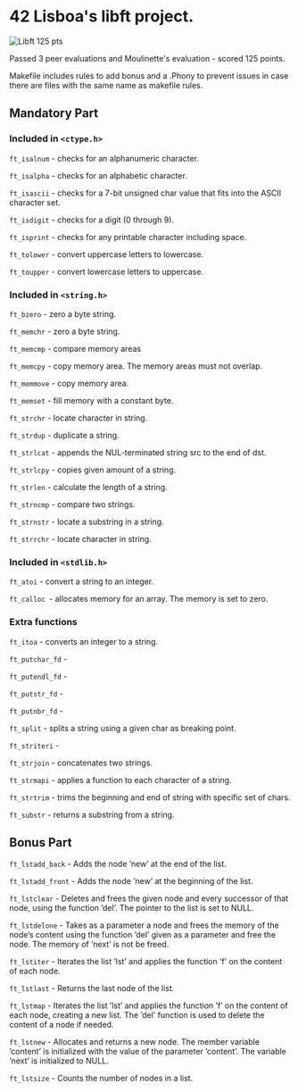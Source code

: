 # 42 Lisboa's libft project.

  <img src="https://raw.githubusercontent.com/mbraga-s/42-project-badges/main/covers/cover-libft-bonus.png" alt="Libft 125 pts">

Passed 3 peer evaluations and Moulinette's evaluation - scored 125 points.

Makefile includes rules to add bonus and a .Phony to prevent issues in case there are files with the same name as makefile rules.


## Mandatory Part

### Included in `<ctype.h>`

`ft_isalnum` - checks for an alphanumeric character.

`ft_isalpha` - checks for an alphabetic character.

`ft_isascii` - checks for a 7-bit unsigned char value that fits into the ASCII character set.

`ft_isdigit` - checks for a digit (0 through 9).

`ft_isprint` - checks for any printable character including space.

`ft_tolower` - convert uppercase letters to lowercase.

`ft_toupper` - convert lowercase letters to uppercase.

### Included in `<string.h>`

`ft_bzero` - zero a byte string.

`ft_memchr` - zero a byte string.

`ft_memcmp` - compare memory areas
 
`ft_memcpy` - copy memory area. The memory areas must not overlap.

`ft_memmove` - copy memory area.

`ft_memset` - fill memory with a constant byte.

`ft_strchr` - locate character in string.

`ft_strdup` - duplicate a string.

`ft_strlcat` - appends the NUL-terminated string src to the end of dst.

`ft_strlcpy` - copies given amount of a string.

`ft_strlen` - calculate the length of a string.

`ft_strncmp` - compare two strings.

`ft_strnstr` - locate a substring in a string.

`ft_strrchr` - locate character in string.

### Included in `<stdlib.h>`

`ft_atoi` - convert a string to an integer.

`ft_calloc `- allocates memory for an array. The memory is set to zero.

### Extra functions

`ft_itoa` - converts an integer to a string.

`ft_putchar_fd` -

`ft_putendl_fd` -

`ft_putstr_fd` -

`ft_putnbr_fd` -

`ft_split` - splits a string using a given char as breaking point.

`ft_striteri` - 

`ft_strjoin` - concatenates two strings.

`ft_strmapi` -  applies a function to each character of a string.

`ft_strtrim` - trims the beginning and end of string with specific set of chars.

`ft_substr` - returns a substring from a string.

## Bonus Part

`ft_lstadd_back` - Adds the node ’new’ at the end of the list.

`ft_lstadd_front` - Adds the node ’new’ at the beginning of the list.


`ft_lstclear` - Deletes and frees the given node and every successor of that node, using the function ’del’. The pointer to the list is set to NULL.

`ft_lstdelone` - Takes as a parameter a node and frees the memory of the node’s content using the function ’del’ given as a parameter and free the node. The memory of ’next’ is not be freed.

`ft_lstiter` - Iterates the list ’lst’ and applies the function ’f’ on the content of each node.

`ft_lstlast` - Returns the last node of the list.

`ft_lstmap` - Iterates the list ’lst’ and applies the function ’f’ on the content of each node, creating a new list. The ’del’ function is used to delete the content of a node if needed.

`ft_lstnew` - Allocates and returns a new node. The member variable ’content’ is initialized with the value of the parameter ’content’. The variable ’next’ is initialized to NULL.

`ft_lstsize` - Counts the number of nodes in a list.
